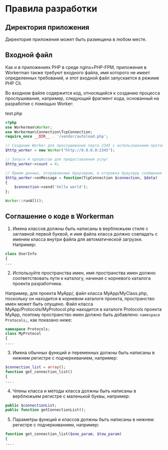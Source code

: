 # Правила разработки

## Директория приложения

Директория приложения может быть размещена в любом месте.

## Входной файл

Как и в приложениях PHP в среде nginx+PHP-FPM, приложения в Workerman также требуют входного файла, имя которого не имеет определенных требований, и этот входной файл запускается в режиме PHP Cli.

Во входном файле содержится код, относящийся к созданию процесса прослушивания, например, следующий фрагмент кода, основанный на разработке с помощью Worker:

 test.php
```php
<?php
use Workerman\Worker;
use Workerman\Connection\TcpConnection;
require_once __DIR__ . '/vendor/autoload.php';

// Создание Worker для прослушивания порта 2345 с использованием протокола HTTP
$http_worker = new Worker("http://0.0.0.0:2345");

// Запуск 4 процессов для предоставления услуг
$http_worker->count = 4;

// Прием данных, отправленных браузером, и отправка браузеру сообщения "hello world"
$http_worker->onMessage = function(TcpConnection $connection, $data)
{
    $connection->send('hello world');
};

Worker::runAll();

```

## Соглашение о коде в Workerman

1. Имена классов должны быть написаны в верблюжьем стиле с заглавной первой буквой, и имя файла класса должно совпадать с именем класса внутри файла для автоматической загрузки. Например:

```php
class UserInfo
{
...
```

2. Используйте пространства имен, имя пространства имен должно соответствовать пути к каталогу, начиная с корневого каталога проекта разработчика.

Например, для проекта MyApp/, файл класса MyApp/MyClass.php, поскольку он находится в корневом каталоге проекта, пространство имен может быть опущено. Файл класса MyApp/Protocols/MyProtocol.php находится в каталоге Protocols проекта MyApp, поэтому пространство имен должно быть добавлено: ```namespace Protocols;```, как показано ниже:

```php
namespace Protocols;
class MyProtocol
{
....
```

3. Имена обычных функций и переменных должны быть написаны в нижнем регистре с подчеркиванием, например:

```php
$connection_list = array();
function get_connection_list()
{
....
```

4. Члены класса и методы класса должны быть написаны в верблюжьем регистре с маленькой буквы, например:

```php
public $connectionList;
public function getConnectionList();
```

5. Параметры функций и классов должны быть написаны в нижнем регистре с подчеркиванием, например:

```php
function get_connection_list($one_param, $tow_param)
{
....
```
